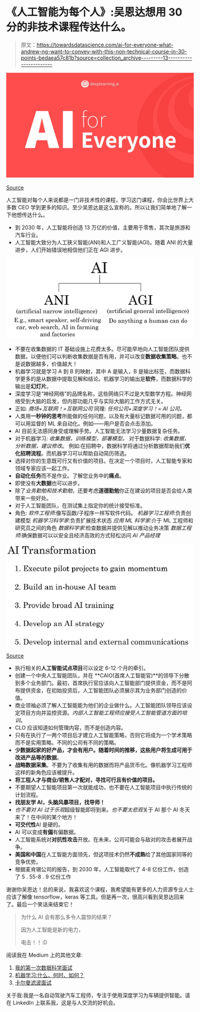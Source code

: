# 《人工智能为每个人》:吴恩达想用 30 分的非技术课程传达什么。

> 原文：<https://towardsdatascience.com/ai-for-everyone-what-andrew-ng-want-to-convey-with-this-non-technical-course-in-30-points-bedaea57c81b?source=collection_archive---------13----------------------->

![](img/b9919a6c75f1727a784da90c325209bd.png)

[Source](https://www.linkedin.com/feed/update/urn:li:activity:6506917687791353856/)

人工智能对每个人来说都是一门非技术性的课程，学习这门课程，你会比世界上大多数 CEO 学到更多的知识。至少吴恩达是这么宣称的。所以让我们简单地了解一下他想传达什么。

*   到 2030 年，人工智能将创造 13 万亿的价值，主要用于零售，其次是旅游和汽车行业。
*   人工智能大致分为人工狭义智能(ANI)和人工广义智能(AGI)。随着 ANI 的大量进步，人们开始错误地相信他们正在 AGI 进步。

![](img/c1fcd9b2a606faed4648d151f841e3e3.png)

*   不要在收集数据的 IT 基础设施上花费太多。尽可能早地向人工智能团队提供数据，以便他们可以判断收集数据是否有用，并可以改变**数据收集策略**。也不是说数据越多，价值越大！
*   机器学习就是学习 A 到 B 的映射，其中 A 是输入，B 是输出标签，而数据科学更多的是从数据中提取见解和结论。机器学习的输出是**软件**，而数据科学的输出是**幻灯片**。
*   深度学习是“神经网络”的品牌名称，这些网络只不过是大型数学方程。神经网络受到大脑的启发，但内部功能几乎与实际大脑的工作方式无关。
*   正如:
    *商场+互联网！=互联网公司* 同理:
    *任何公司+深度学习！= AI 公司。*
*   人类用**一秒钟的思考**所能做的任何问题，以及有大量标记数据可用的问题，都可以用监督的 ML 来自动化。例如——用户是否会点击添加。
*   AI 目前无法感同身受或理解手势。人工智能无法学习少量数据复杂任务。
*   对于机器学习:
    *收集数据，训练模型，部署模型。* 对于数据科学:
    *收集数据，分析数据，建议修改*。
    例如:在招聘中，数据科学将通过分析数据帮助我们**优化招聘流程**。而机器学习可以帮助自动简历筛选。
*   选择对你的生意既可行又有价值的项目。在决定一个项目时，人工智能专家和领域专家应该一起工作。
*   **自动化任务**而不是作业。了解您业务中的**痛点**。
*   即使没有**大数据**也可以进步。
*   除了*业务勤勉和技术勤勉*，还要考虑**道德勤勉**你正在建设的项目是否会给人类带来一些好处。
*   对于人工智能团队，在测试集上指定你的统计接受标准。
*   角色:
    *软件工程师*:像写函数/子程序一样写软件代码。
    *机器学习工程师*:负责创建模型
    *机器学习科学家*:负责扩展技术状态
    *应用 ML 科学家*:介于 ML 工程师和研究员之间的角色
    *数据科学家*:检查数据并提供见解以推动业务决策
    *数据工程师*:确保数据可以以安全且经济高效的方式轻松访问
    *AI 产品经理*

![](img/46991bafe0ea09ad42238b18bf261900.png)

[Source](http://coursera.org/ai-for-everyone)

*   执行相关的**人工智能试点项目**可以设定 6-12 个月的牵引。
*   创建一个中央人工智能团队，并在 **CAIO(首席人工智能官)**的领导下分散到多个业务部门。最初，首席执行官应该向人工智能部门提供资金，而不是阿布提供资金，在初始投资后，人工智能团队必须展示其为业务部门创造的价值。
*   商业领袖必须了解人工智能能为他们的企业做什么。人工智能团队领导应该设定项目方向并监控资源。*内部人工智能工程师应接受人工智能管道方面的培训*。
*   CLO 应该知道如何管理内容，而不是创造内容。
*   只有在执行了一两个项目后才建立人工智能策略，否则它将成为一个学术策略而不是实用策略。不同的公司有不同的策略。
*   **少数据起家的好产品，才会有用户。随着时间的推移，这些用户将生成可用于改进产品等的数据**。
*   **战略数据采集**。不要为了收集有用的数据而将产品货币化。像机器学习工程师这样的新角色应该被提升。
*   **将工程人才与商业/销售人才配对，寻找可行且有价值的项目。**
*   不要期望人工智能项目第一次就能成功，也不要在人工智能项目中执行传统的计划流程。
*   **找朋友学 AI，头脑风暴项目，找导师！**
*   *也不要对 AI 过于乐观*超级智能即将到来。*也不要太悲观*关于 AI 那个 AI 冬天来了！在中间的某个地方！
*   **可交代性**AI 是硬的。
*   AI 可以变成**有偏**有偏数据。
*   人工智能系统对**对抗性攻击**开放。在未来，公司可能会与敌对的攻击者展开战争。
*   **美国和中国**在人工智能方面领先，但这项技术仍然**不成熟**给了其他国家同等的竞争优势。
*   根据麦肯锡公司的报告，到 2030 年，人工智能取代了 4-8 亿份工作，创造了 5 . 55-8 . 9 亿份工作

谢谢你吴恩达！总的来说，我喜欢这个课程，我希望能有更多的人力资源专业人士应该了解像 tensorflow，keras 等工具。但是再一次，很高兴看到吴恩达回来了。最后一个笑话来结束它！

> 为什么 AI 会有那么多令人震惊的结果？
> 
> 因为人工智能是新的电力，
> 
> 电击！！:D

阅读我在 Medium 上的其他文章:

1.  [我的第一次数据科学面试](/my-first-data-science-interview-bccc006ba2c8)
2.  [机器学习:什么、何时、如何？](/machine-learning-what-why-when-and-how-9a2f244647a4)
3.  [卡尔曼滤波面试](/kalman-filter-interview-bdc39f3e6cf3)

关于我:我是一名自动驾驶汽车工程师，专注于使用深度学习为车辆提供智能。请在 LinkedIn 上联系我，这是与人交流的好机会。